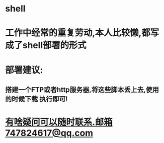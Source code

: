 # shell
# 工作中经常的重复劳动,本人比较懒,都写成了shell部署的形式
# 
# 部署建议:
## 搭建一个FTP或者http服务器,将这些脚本丢上去,使用的时候下载 执行即可!
# 有啥疑问可以随时联系.邮箱747824617@qq.com
